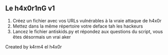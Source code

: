 ## Le h4x0r1nG v1 ##

1. Créez un fichier avec vos URLs vulnérables à la vraie attaque de h4x0r
2. Mettez dans la même répertoire votre deface tah les hackeurs
3. Lancez le fichier antiskids.py et répondez aux questions du script, vous êtes désormais un vrai aker

Created by k4rm4 el h4x0r

